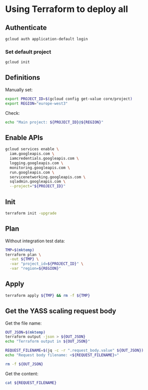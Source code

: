 # Using Terraform to deploy all

## Authenticate

```bash
gcloud auth application-default login
```

### Set default project

```bash
gcloud init
```

## Definitions

Manually set:

```bash
export PROJECT_ID=$(gcloud config get-value core/project)
export REGION="europe-west3"
```

Check:

```bash
echo "Main project: ${PROJECT_ID}@${REGION}"
```

## Enable APIs

```bash
gcloud services enable \
  iam.googleapis.com \
  iamcredentials.googleapis.com \
  logging.googleapis.com \
  monitoring.googleapis.com \
  run.googleapis.com \
  servicenetworking.googleapis.com \
  sqladmin.googleapis.com \
  --project="${PROJECT_ID}"
```

## Init

```bash
terraform init -upgrade
```

## Plan

Without integration test data:

```bash
TMP=$(mktemp)
terraform plan \
  -out ${TMP} \
  -var "project_id=${PROJECT_ID}" \
  -var "region=${REGION}"
```

## Apply

```bash
terraform apply ${TMP} && rm -f ${TMP}
```

## Get the YASS scaling request body

Get the file name:

```bash
OUT_JSON=$(mktemp)
terraform output -json > ${OUT_JSON}
echo "Terraform output in ${OUT_JSON}"

REQUEST_FILENAME=$(jq -c -r ".request_body.value" ${OUT_JSON})
echo "Request body filename: <${REQUEST_FILENAME}>"

rm -f ${OUT_JSON}
```

Get the content:

```bash
cat ${REQUEST_FILENAME}
```
